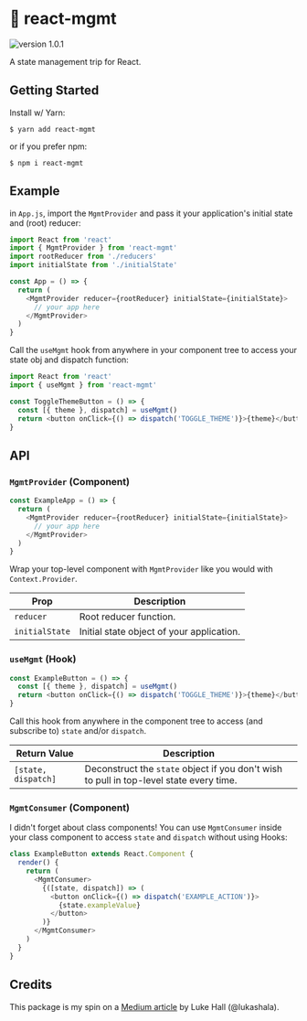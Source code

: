 # 💊 react-mgmt

![version 1.0.1](https://img.shields.io/github/package-json/v/nicoglennon/react-mgmt.svg)

A state management trip for React.

## Getting Started

Install w/ Yarn:

```
$ yarn add react-mgmt
```

or if you prefer npm:

```
$ npm i react-mgmt
```

## Example

in `App.js`, import the `MgmtProvider` and pass it your application's initial state and (root) reducer:

```javascript
import React from 'react'
import { MgmtProvider } from 'react-mgmt'
import rootReducer from './reducers'
import initialState from './initialState'

const App = () => {
  return (
    <MgmtProvider reducer={rootReducer} initialState={initialState}>
      // your app here
    </MgmtProvider>
  )
}
```

Call the `useMgmt` hook from anywhere in your component tree to access your state obj and dispatch function:

```javascript
import React from 'react'
import { useMgmt } from 'react-mgmt'

const ToggleThemeButton = () => {
  const [{ theme }, dispatch] = useMgmt()
  return <button onClick={() => dispatch('TOGGLE_THEME')}>{theme}</button>
}
```

## API

### `MgmtProvider` (Component)

```javascript
const ExampleApp = () => {
  return (
    <MgmtProvider reducer={rootReducer} initialState={initialState}>
      // your app here
    </MgmtProvider>
  )
}
```

Wrap your top-level component with `MgmtProvider` like you would with `Context.Provider`.

| Prop           | Description                               |
| -------------- | ----------------------------------------- |
| `reducer`      | Root reducer function.                    |
| `initialState` | Initial state object of your application. |

### `useMgmt` (Hook)

```javascript
const ExampleButton = () => {
  const [{ theme }, dispatch] = useMgmt()
  return <button onClick={() => dispatch('TOGGLE_THEME')}>{theme}</button>
}
```

Call this hook from anywhere in the component tree to access (and subscribe to) `state` and/or `dispatch`.

| Return Value        | Description                                                                             |
| ------------------- | --------------------------------------------------------------------------------------- |
| `[state, dispatch]` | Deconstruct the `state` object if you don't wish to pull in top-level state every time. |

### `MgmtConsumer` (Component)

I didn't forget about class components! You can use `MgmtConsumer` inside your class component to access `state` and `dispatch` without using Hooks:

```javascript
class ExampleButton extends React.Component {
  render() {
    return (
      <MgmtConsumer>
        {([state, dispatch]) => (
          <button onClick={() => dispatch('EXAMPLE_ACTION')}>
            {state.exampleValue}
          </button>
        )}
      </MgmtConsumer>
    )
  }
}
```

## Credits

This package is my spin on a [Medium article](https://medium.com/simply/state-management-with-react-hooks-and-context-api-at-10-lines-of-code-baf6be8302c) by Luke Hall (@lukashala).
